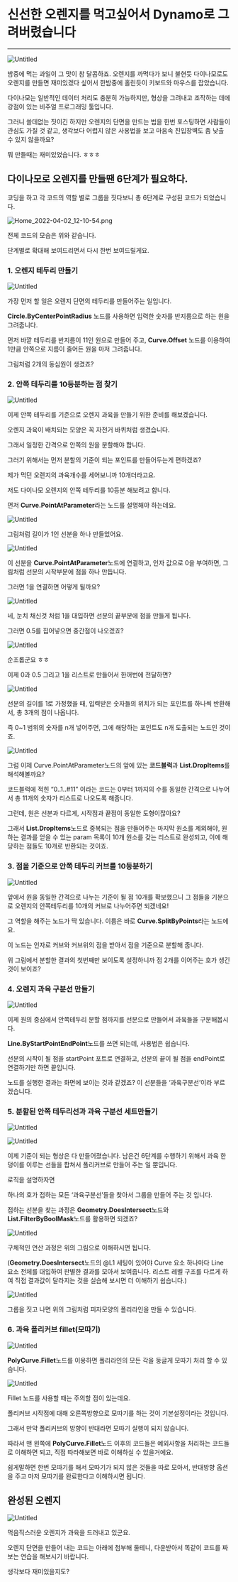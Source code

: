 # 신선한 오렌지를 먹고싶어서 Dynamo로 그려버렸습니다

---

![Untitled](%E1%84%89%E1%85%B5%E1%86%AB%E1%84%89%E1%85%A5%E1%86%AB%E1%84%92%E1%85%A1%E1%86%AB%20%207f30b/Untitled.png)

밤중에 먹는 과일이 그 맛이 참 달콤하죠. 오렌지를 까먹다가 보니 불현듯 다이나모로도 오렌지를 만들면 재미있겠다 싶어서 한밤중에 홀린듯이 키보드와 마우스를 잡았습니다.

다이나모는 일반적인 데이터 처리도 충분히 가능하지만, 형상을 그려내고 조작하는 데에 강점이 있는 비주얼 프로그래밍 툴입니다.

그러니 쓸데없는 짓이긴 하지만 오렌지의 단면을 만드는 법을 한번 포스팅하면 사람들이 관심도 가질 것 같고, 생각보다 어렵지 않은 사용법을 보고 마음속 진입장벽도 좀 낮출 수 있지 않을까요?

뭐 만들때는 재미있었습니다. ㅎㅎㅎ

## 다이나모로 오렌지를 만들땐 6단계가 필요하다.

코딩을 하고 각 코드의 역할 별로 그룹을 짓다보니 총 6단계로 구성된 코드가 되었습니다.

![Home_2022-04-02_12-10-54.png](%E1%84%89%E1%85%B5%E1%86%AB%E1%84%89%E1%85%A5%E1%86%AB%E1%84%92%E1%85%A1%E1%86%AB%20%207f30b/Home_2022-04-02_12-10-54.png)

전체 코드의 모습은 위와 같습니다.

단계별로 확대해 보여드리면서 다시 한번 보여드릴게요.

### 1. 오렌지 테두리 만들기

![Untitled](%E1%84%89%E1%85%B5%E1%86%AB%E1%84%89%E1%85%A5%E1%86%AB%E1%84%92%E1%85%A1%E1%86%AB%20%207f30b/Untitled%201.png)

가장 먼저 할 일은 오렌지 단면의 테두리를 만들어주는 일입니다.

**Circle.ByCenterPointRadius** 노드를 사용하면 입력한 숫자를 반지름으로 하는 원을 그려줍니다.

먼저 바깥 테두리를 반지름이 11인 원으로 만들어 주고, **Curve.Offset** 노드를 이용하여 1만큼 안쪽으로 지름이 줄어든 원을 마저 그려줍니다.

그림처럼 2개의 동심원이 생겼죠?

### 2. 안쪽 테두리를 10등분하는 점 찾기

![Untitled](%E1%84%89%E1%85%B5%E1%86%AB%E1%84%89%E1%85%A5%E1%86%AB%E1%84%92%E1%85%A1%E1%86%AB%20%207f30b/Untitled%202.png)

이제 안쪽 테두리를 기준으로 오렌지 과육을 만들기 위한 준비를 해보겠습니다.

오렌지 과육이 배치되는 모양은 꼭 자전거 바퀴처럼 생겼습니다.

그래서 일정한 간격으로 안쪽의 원을 분할해야 합니다.

그러기 위해서는 먼저 분할의 기준이 되는 포인트를 만들어두는게 편하겠죠?

제가 먹던 오렌지의 과육개수를 세어보니까 10개더라고요. 

저도 다이나모 오렌지의 안쪽 테두리를 10등분 해보려고 합니다.

먼저 **Curve.PointAtParameter**라는 노드를 설명해야 하는데요. 

![Untitled](%E1%84%89%E1%85%B5%E1%86%AB%E1%84%89%E1%85%A5%E1%86%AB%E1%84%92%E1%85%A1%E1%86%AB%20%207f30b/Untitled%203.png)

그림처럼 길이가 1인 선분을 하나 만들었어요.

![Untitled](%E1%84%89%E1%85%B5%E1%86%AB%E1%84%89%E1%85%A5%E1%86%AB%E1%84%92%E1%85%A1%E1%86%AB%20%207f30b/Untitled%204.png)

이 선분을 **Curve.PointAtParameter**노드에 연결하고, 인자 값으로 0을 부여하면, 그림처럼 선분의 시작부분에 점을 하나 만듭니다.

그러면 1을 연결하면 어떻게 될까요?

![Untitled](%E1%84%89%E1%85%B5%E1%86%AB%E1%84%89%E1%85%A5%E1%86%AB%E1%84%92%E1%85%A1%E1%86%AB%20%207f30b/Untitled%205.png)

네, 눈치 채신것 처럼 1을 대입하면 선분의 끝부분에 점을 만들게 됩니다.

그러면 0.5를 집어넣으면 중간점이 나오겠죠?

![Untitled](%E1%84%89%E1%85%B5%E1%86%AB%E1%84%89%E1%85%A5%E1%86%AB%E1%84%92%E1%85%A1%E1%86%AB%20%207f30b/Untitled%206.png)

순조롭군요 ㅎㅎ

이제 0과 0.5 그리고 1을 리스트로 만들어서 한꺼번에 전달하면?

![Untitled](%E1%84%89%E1%85%B5%E1%86%AB%E1%84%89%E1%85%A5%E1%86%AB%E1%84%92%E1%85%A1%E1%86%AB%20%207f30b/Untitled%207.png)

선분의 길이를 1로 가정했을 때, 입력받은 숫자들의 위치가 되는 포인트를 하나씩 반환해서, 총 3개의 점이 나옵니다.

즉 0~1 범위의 숫자를 n개 넣어주면, 그에 해당하는 포인트도 n개 도출되는 노드인 것이죠.

![Untitled](%E1%84%89%E1%85%B5%E1%86%AB%E1%84%89%E1%85%A5%E1%86%AB%E1%84%92%E1%85%A1%E1%86%AB%20%207f30b/Untitled%202.png)

그럼 이제 Curve.PointAtParameter노드의  앞에 있는 **코드블럭**과 **List.DropItems**를 해석해볼까요?

코드블럭에 적힌 “0..1..#11” 이라는 코드는 0부터 1까지의 수를 동일한 간격으로 나누어서 총 11개의 숫자가 리스트로 나오도록 해줍니다.

그런데, 원은 선분과 다르게, 시작점과 끝점이 동일한 도형이잖아요?

그래서 **List.DropItems**노드로 중복되는 점을 만들어주는 마지막 원소를 제외해야, 원하는 결과를 얻을 수 있는 param 목록이 10개 원소를 갖는 리스트로 완성되고, 이에 해당하는 점들도 10개로 반환되는 것이죠.

### 3. 점을 기준으로 안쪽 테두리 커브를 10등분하기

![Untitled](%E1%84%89%E1%85%B5%E1%86%AB%E1%84%89%E1%85%A5%E1%86%AB%E1%84%92%E1%85%A1%E1%86%AB%20%207f30b/Untitled%208.png)

앞에서 원을 동일한 간격으로 나누는 기준이 될 점 10개를 확보했으니 그 점들을 기분으로 오렌지의 안쪽테두리를 10개의 커브로 나누어주면 되겠네요!

그 역할을 해주는 노드가 딱 있습니다. 이름은 바로 **Curve.SplitByPoints**라는 노드에요.

이 노드는 인자로 커브와 커브위의 점을 받아서 점을 기준으로 분할해 줍니다.

위 그림에서 분할한 결과의 첫번째만 보이도록 설정하니까 점 2개를 이어주는 호가 생긴 것이 보이죠?

### 4. 오렌지 과육 구분선 만들기

![Untitled](%E1%84%89%E1%85%B5%E1%86%AB%E1%84%89%E1%85%A5%E1%86%AB%E1%84%92%E1%85%A1%E1%86%AB%20%207f30b/Untitled%209.png)

이제 원의 중심에서 안쪽테두리 분할 점까지를 선분으로 만들어서 과육들을 구분해봅시다.

**Line.ByStartPointEndPoint**노드를 쓰면 되는데, 사용법은 쉽습니다.

선분의 시작이 될 점을 startPoint 포트로 연결하고, 선분의 끝이 될 점을 endPoint로 연결하기만 하면 끝입니다.

노드를 실행한 결과는 화면에 보이는 것과 같겠죠? 이 선분들을 ‘과육구분선’이라 부르겠습니다.

### 5. 분할된 안쪽 테두리선과 과육 구분선 세트만들기

![Untitled](%E1%84%89%E1%85%B5%E1%86%AB%E1%84%89%E1%85%A5%E1%86%AB%E1%84%92%E1%85%A1%E1%86%AB%20%207f30b/Untitled%2010.png)

![Untitled](%E1%84%89%E1%85%B5%E1%86%AB%E1%84%89%E1%85%A5%E1%86%AB%E1%84%92%E1%85%A1%E1%86%AB%20%207f30b/Untitled%2011.png)

이제 기준이 되는 형상은 다 만들어졌습니다. 남은건 6단계를 수행하기 위해서 과육 한덩이를 이루는 선들을 합쳐서 폴리커브로 만들어 주는 일 뿐입니다.

로직을 설명하자면

하나의 호가 접하는 모든 ‘과육구분선’들을 찾아서 그룹을 만들어 주는 것 입니다.

접하는 선분을 찾는 과정은 **Geometry.DoesIntersect**노드와 **List.FilterByBoolMask**노드를 활용하면 되겠죠?

![Untitled](%E1%84%89%E1%85%B5%E1%86%AB%E1%84%89%E1%85%A5%E1%86%AB%E1%84%92%E1%85%A1%E1%86%AB%20%207f30b/Untitled%2012.png)

구체적인 연산 과정은 위의 그림으로 이해하시면 됩니다.

(**Geometry.DoesIntersect**노드의 @L1 세팅이 있어야 Curve 요소 하나마다 Line 요소 전체를 대입하여 판별한 결과를 모아서 보여줍니다. 리스트 레벨 구조를 다르게 하여 직접 결과값이 달라지는 것을 실습해 보시면 더 이해하기 쉽습니다.)

![Untitled](%E1%84%89%E1%85%B5%E1%86%AB%E1%84%89%E1%85%A5%E1%86%AB%E1%84%92%E1%85%A1%E1%86%AB%20%207f30b/Untitled%2013.png)

그룹을 짓고 나면 위의 그림처럼 피자모양의 폴리라인을 만들 수 있습니다.

### 6. 과육 폴리커브 fillet(모따기)

![Untitled](%E1%84%89%E1%85%B5%E1%86%AB%E1%84%89%E1%85%A5%E1%86%AB%E1%84%92%E1%85%A1%E1%86%AB%20%207f30b/Untitled%2014.png)

**PolyCurve.Fillet**노드를 이용하면 폴리라인의 모든 각을 둥글게 모따기 처리 할 수 있습니다.

![Untitled](%E1%84%89%E1%85%B5%E1%86%AB%E1%84%89%E1%85%A5%E1%86%AB%E1%84%92%E1%85%A1%E1%86%AB%20%207f30b/Untitled%2015.png)

Fillet 노드를 사용할 때는 주의할 점이 있는데요.

폴리커브 시작점에 대해 오른쪽방향으로 모따기를 하는 것이 기본설정이라는 것입니다.

그래서 만약 폴리커브의 방향이 반대라면 모따기 실행이 되지 않습니다.

따라서 맨 왼쪽에 **PolyCurve.Fillet**노드 이후의 코드들은 예외사항을 처리하는 코드들로 이해하면 되고, 직접 따라해보면 바로 이해하실 수 있을거에요.

쉽게말하면 한번 모따기를 해서 모따기가 되지 않은 것들을 따로 모아서, 반대방향 옵션을 주고 마저 모따기를 완료한다고 이해하시면 됩니다.

## 완성된 오렌지

![Untitled](%E1%84%89%E1%85%B5%E1%86%AB%E1%84%89%E1%85%A5%E1%86%AB%E1%84%92%E1%85%A1%E1%86%AB%20%207f30b/Untitled%2016.png)

먹음직스러운 오렌지가 과육을 드러내고 있군요.

오렌지 단면을 만들어 내는 코드는 아래에 첨부해 둘테니, 다운받아서 똑같이 코드를 짜보는 연습을 해보시기 바랍니다.

생각보다 재미있을지도?